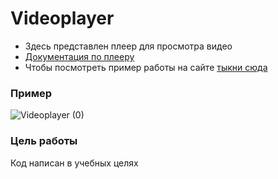 # Videoplayer

- Здесь представлен плеер для просмотра видео
- [Документация по плееру](https://github.com/devmanorg/video-player-jslib)
- Чтобы посмотреть пример работы на сайте [тыкни сюда](https://celtuzed.github.io/Videoplayer/?target=_blank)

### Пример

![Videoplayer (0)](https://user-images.githubusercontent.com/76615478/201974612-cc62fa85-3b52-4024-98fe-964347fba7bb.gif)

### Цель работы

Код написан в учебных целях 
